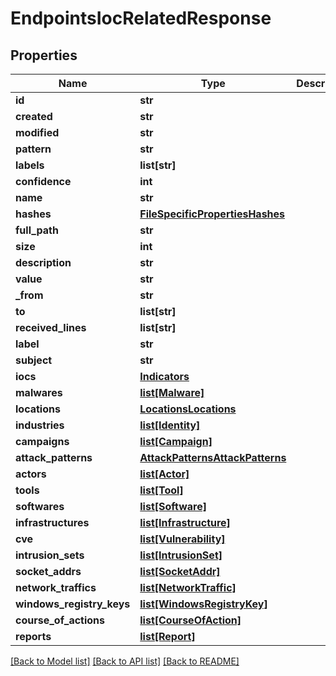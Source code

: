 # EndpointsIocRelatedResponse

## Properties
Name | Type | Description | Notes
------------ | ------------- | ------------- | -------------
**id** | **str** |  | [optional] 
**created** | **str** |  | [optional] 
**modified** | **str** |  | [optional] 
**pattern** | **str** |  | [optional] 
**labels** | **list[str]** |  | [optional] 
**confidence** | **int** |  | [optional] 
**name** | **str** |  | [optional] 
**hashes** | [**FileSpecificPropertiesHashes**](FileSpecificPropertiesHashes.md) |  | [optional] 
**full_path** | **str** |  | [optional] 
**size** | **int** |  | [optional] 
**description** | **str** |  | [optional] 
**value** | **str** |  | [optional] 
**_from** | **str** |  | [optional] 
**to** | **list[str]** |  | [optional] 
**received_lines** | **list[str]** |  | [optional] 
**label** | **str** |  | [optional] 
**subject** | **str** |  | [optional] 
**iocs** | [**Indicators**](Indicators.md) |  | [optional] 
**malwares** | [**list[Malware]**](Malware.md) |  | [optional] 
**locations** | [**LocationsLocations**](LocationsLocations.md) |  | [optional] 
**industries** | [**list[Identity]**](Identity.md) |  | [optional] 
**campaigns** | [**list[Campaign]**](Campaign.md) |  | [optional] 
**attack_patterns** | [**AttackPatternsAttackPatterns**](AttackPatternsAttackPatterns.md) |  | [optional] 
**actors** | [**list[Actor]**](Actor.md) |  | [optional] 
**tools** | [**list[Tool]**](Tool.md) |  | [optional] 
**softwares** | [**list[Software]**](Software.md) |  | [optional] 
**infrastructures** | [**list[Infrastructure]**](Infrastructure.md) |  | [optional] 
**cve** | [**list[Vulnerability]**](Vulnerability.md) |  | [optional] 
**intrusion_sets** | [**list[IntrusionSet]**](IntrusionSet.md) |  | [optional] 
**socket_addrs** | [**list[SocketAddr]**](SocketAddr.md) |  | [optional] 
**network_traffics** | [**list[NetworkTraffic]**](NetworkTraffic.md) |  | [optional] 
**windows_registry_keys** | [**list[WindowsRegistryKey]**](WindowsRegistryKey.md) |  | [optional] 
**course_of_actions** | [**list[CourseOfAction]**](CourseOfAction.md) |  | [optional] 
**reports** | [**list[Report]**](Report.md) |  | [optional] 

[[Back to Model list]](../README.md#documentation-for-models) [[Back to API list]](../README.md#documentation-for-api-endpoints) [[Back to README]](../README.md)


